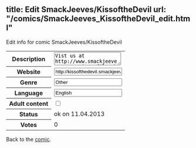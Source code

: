 title: Edit SmackJeeves/KissoftheDevil
url: "/comics/SmackJeeves_KissoftheDevil_edit.html"
---
Edit info for comic SmackJeeves/KissoftheDevil

<form name="comic" action="http://gaepostmail.appengine.com/comic" name="post">
<table class="comicinfo">
<tr>
<th>Description</th><td><textarea name="description">Vist us at http://www.smackjeeves.com/comicprofile.php?id=110041 Thanks! Shadow Leafeon</textarea></td>
</tr>
<tr>
<th>Website</th><td><input type="text" name="url" value="http://kissofthedevil.smackjeeves.com/comics/"/></td>
</tr>
<tr>
<th>Genre</th><td><input type="text" name="genre" value="Other"/></td>
</tr>
<tr>
<th>Language</th><td><input type="text" name="language" value="English"/></td>
</tr>
<tr>
<th>Adult content</th><td><input type="checkbox" name="adult" value="adult" /></td>
</tr>
<tr>
<th>Status</th><td>ok on 11.04.2013</td>
</tr>
<tr>
<th>Votes</th><td>0</div></td>
</tr>
</table>
</form>

Back to the [comic](/comics/SmackJeeves_KissoftheDevil.html).
